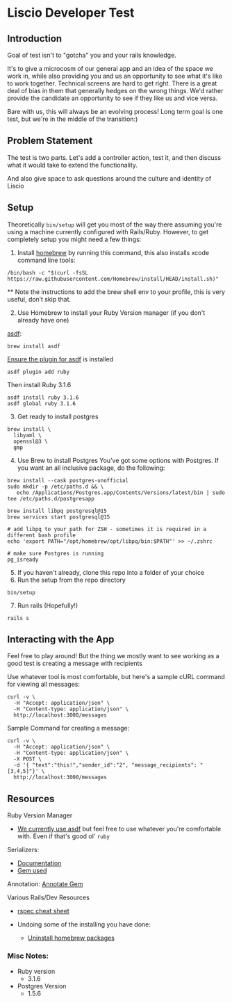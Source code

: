 # Liscio Developer Test

## Introduction
Goal of test isn't to "gotcha" you and your rails knowledge.

It's to give a microcosm of our general app and an idea of the space we work in, while also providing you and us an opportunity to see what it's like to work together. Technical screens are hard to get right. There is a great deal of bias in them that generally hedges on the wrong things. We'd rather provide the candidate an opportunity to see if they like us and vice versa.

Bare with us, this will always be an evolving process! Long term goal is one test, but we're in the middle of the transition:)

## Problem Statement
The test is two parts. Let's add a controller action, test it, and then discuss what it would take to extend the functionality.

And also give space to ask questions around the culture and identity of Liscio

## Setup
Theoretically `bin/setup` will get you most of the way there assuming you're using a machine currently configured with Rails/Ruby. However, to get completely setup you might need a few things:

1. Install [homebrew](https://brew.sh/) by running this command, this also installs xcode command line tools:
```
/bin/bash -c "$(curl -fsSL https://raw.githubusercontent.com/Homebrew/install/HEAD/install.sh)"
```
** Note the instructions to add the brew shell env to your profile, this is very useful, don’t skip that.

2. Use Homebrew to install your Ruby Version manager (if you don't already have one)


[asdf](https://asdf-vm.com/guide/getting-started.html):
```
brew install asdf
```

[Ensure the plugin for asdf](https://github.com/asdf-vm/asdf-ruby) is installed
```
asdf plugin add ruby
```

Then install Ruby 3.1.6
```
asdf install ruby 3.1.6
asdf global ruby 3.1.6
```
3. Get ready to install postgres
```
brew install \
  libyaml \
  openssl@3 \
  gmp
```


4. Use Brew to install Postgres
   You’ve got some options with Postgres. If you want an all inclusive package, do the following:

```
brew install --cask postgres-unofficial
sudo mkdir -p /etc/paths.d && \
   echo /Applications/Postgres.app/Contents/Versions/latest/bin | sudo tee /etc/paths.d/postgresapp

brew install libpq postgresql@15
brew services start postgresql@15

# add libpq to your path for ZSH - sometimes it is required in a different bash profile
echo 'export PATH="/opt/homebrew/opt/libpq/bin:$PATH"' >> ~/.zshrc

# make sure Postgres is running
pg_isready
```

5. If you haven't already, clone this repo into a folder of your choice
6. Run the setup from the repo directory
```
bin/setup
```

7. Run rails (Hopefully!)
```
rails s
```

## Interacting with the App

Feel free to play around! But the thing we mostly want to see working as a good test is creating a message with recipients

Use whatever tool is most comfortable, but here's a sample cURL command for viewing all messages:
```
curl -v \
  -H "Accept: application/json" \
  -H "Content-type: application/json" \
  http://localhost:3000/messages
```

Sample Command for creating a message:
```
curl -v \
  -H "Accept: application/json" \
  -H "Content-type: application/json" \
  -X POST \
  -d '{ "text":"this!","sender_id":"2", "message_recipients": "[3,4,5]"}' \
  http://localhost:3000/messages

```

## Resources

Ruby Version Manager
* [We currently use asdf](https://asdf-vm.com/) but feel free to use whatever you're comfortable with. Even if that's good ol' `ruby`

Serializers:
* [Documentation](https://guides.rubyonrails.org/v4.2/active_model_basics.html)
* [Gem used](https://github.com/rails-api/active_model_serializers)

Annotation:
[Annotate Gem](https://github.com/ctran/annotate_models)

Various Rails/Dev Resources
* [rspec cheat sheet](https://www.rubypigeon.com/posts/rspec-expectations-cheat-sheet/)

* Undoing some of the installing you have done:
  * [Uninstall homebrew packages](https://mac.install.guide/homebrew/7)


### Misc Notes:
* Ruby version
    * 3.1.6
* Postgres Version
  * 1.5.6
